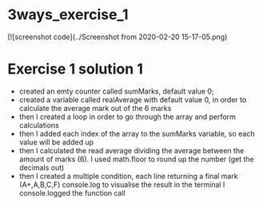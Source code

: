 # 3ways_exercise_1

[![screenshot code](../Screenshot from 2020-02-20 15-17-05.png)

# Exercise 1 solution 1

* created an emty counter called sumMarks, default value 0;
* created a variable called realAverage with default value 0, in order to calculate the average mark out of the 6 marks
* then I created a loop in order to go through the array and perform calculations
* then I added each index of the array to the sumMarks variable, so each value will be added up
* then I calculated the read average dividing the average between the amount of marks (6). I used math.floor to round up the number (get the decimals out)
* then I created a multiple condition, each line returning a final mark (A+,A,B,C,F)
console.log to visualise the result in the terminal
I console.logged the function call
